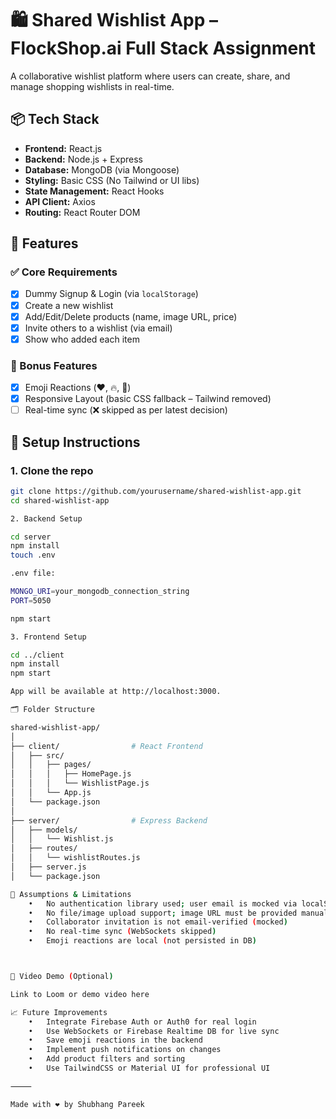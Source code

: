 
# 🛍️ Shared Wishlist App – FlockShop.ai Full Stack Assignment

A collaborative wishlist platform where users can create, share, and manage shopping wishlists in real-time.

## 📦 Tech Stack

- **Frontend:** React.js
- **Backend:** Node.js + Express
- **Database:** MongoDB (via Mongoose)
- **Styling:** Basic CSS (No Tailwind or UI libs)
- **State Management:** React Hooks
- **API Client:** Axios
- **Routing:** React Router DOM

## 🚀 Features

### ✅ Core Requirements
- [x] Dummy Signup & Login (via `localStorage`)
- [x] Create a new wishlist
- [x] Add/Edit/Delete products (name, image URL, price)
- [x] Invite others to a wishlist (via email)
- [x] Show who added each item

### 🎁 Bonus Features
- [x] Emoji Reactions (❤️, 🔥, 🎉)
- [x] Responsive Layout (basic CSS fallback – Tailwind removed)
- [ ] Real-time sync (❌ skipped as per latest decision)

## 🧪 Setup Instructions

### 1. Clone the repo

```bash
git clone https://github.com/yourusername/shared-wishlist-app.git
cd shared-wishlist-app

2. Backend Setup

cd server
npm install
touch .env

.env file:

MONGO_URI=your_mongodb_connection_string
PORT=5050

npm start

3. Frontend Setup

cd ../client
npm install
npm start

App will be available at http://localhost:3000.

🗂️ Folder Structure

shared-wishlist-app/
│
├── client/                # React Frontend
│   ├── src/
│   │   ├── pages/
│   │   │   ├── HomePage.js
│   │   │   └── WishlistPage.js
│   │   └── App.js
│   └── package.json
│
├── server/                # Express Backend
│   ├── models/
│   │   └── Wishlist.js
│   ├── routes/
│   │   └── wishlistRoutes.js
│   ├── server.js
│   └── package.json

🧠 Assumptions & Limitations
	•	No authentication library used; user email is mocked via localStorage
	•	No file/image upload support; image URL must be provided manually
	•	Collaborator invitation is not email-verified (mocked)
	•	No real-time sync (WebSockets skipped)
	•	Emoji reactions are local (not persisted in DB)



🎥 Video Demo (Optional)

Link to Loom or demo video here

📈 Future Improvements
	•	Integrate Firebase Auth or Auth0 for real login
	•	Use WebSockets or Firebase Realtime DB for live sync
	•	Save emoji reactions in the backend
	•	Implement push notifications on changes
	•	Add product filters and sorting
	•	Use TailwindCSS or Material UI for professional UI

⸻

Made with ❤️ by Shubhang Pareek

